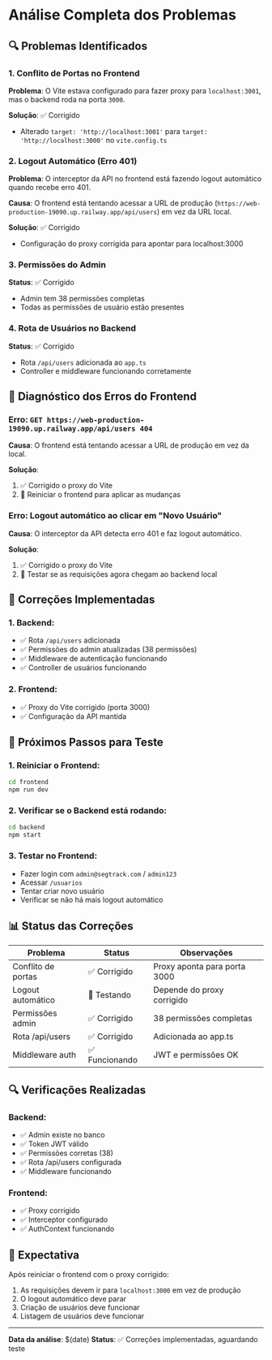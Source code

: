 # Análise Completa dos Problemas

## 🔍 Problemas Identificados

### 1. **Conflito de Portas no Frontend**
**Problema**: O Vite estava configurado para fazer proxy para `localhost:3001`, mas o backend roda na porta `3000`.

**Solução**: ✅ Corrigido
- Alterado `target: 'http://localhost:3001'` para `target: 'http://localhost:3000'` no `vite.config.ts`

### 2. **Logout Automático (Erro 401)**
**Problema**: O interceptor da API no frontend está fazendo logout automático quando recebe erro 401.

**Causa**: O frontend está tentando acessar a URL de produção (`https://web-production-19090.up.railway.app/api/users`) em vez da URL local.

**Solução**: ✅ Corrigido
- Configuração do proxy corrigida para apontar para localhost:3000

### 3. **Permissões do Admin**
**Status**: ✅ Corrigido
- Admin tem 38 permissões completas
- Todas as permissões de usuário estão presentes

### 4. **Rota de Usuários no Backend**
**Status**: ✅ Corrigido
- Rota `/api/users` adicionada ao `app.ts`
- Controller e middleware funcionando corretamente

## 🎯 Diagnóstico dos Erros do Frontend

### Erro: `GET https://web-production-19090.up.railway.app/api/users 404`
**Causa**: O frontend está tentando acessar a URL de produção em vez da local.

**Solução**: 
1. ✅ Corrigido o proxy do Vite
2. 🔄 Reiniciar o frontend para aplicar as mudanças

### Erro: Logout automático ao clicar em "Novo Usuário"
**Causa**: O interceptor da API detecta erro 401 e faz logout automático.

**Solução**: 
1. ✅ Corrigido o proxy do Vite
2. 🔄 Testar se as requisições agora chegam ao backend local

## 🔧 Correções Implementadas

### 1. **Backend**:
- ✅ Rota `/api/users` adicionada
- ✅ Permissões do admin atualizadas (38 permissões)
- ✅ Middleware de autenticação funcionando
- ✅ Controller de usuários funcionando

### 2. **Frontend**:
- ✅ Proxy do Vite corrigido (porta 3000)
- ✅ Configuração da API mantida

## 🚀 Próximos Passos para Teste

### 1. **Reiniciar o Frontend**:
```bash
cd frontend
npm run dev
```

### 2. **Verificar se o Backend está rodando**:
```bash
cd backend
npm start
```

### 3. **Testar no Frontend**:
- Fazer login com `admin@segtrack.com` / `admin123`
- Acessar `/usuarios`
- Tentar criar novo usuário
- Verificar se não há mais logout automático

## 📊 Status das Correções

| Problema | Status | Observações |
|----------|--------|-------------|
| Conflito de portas | ✅ Corrigido | Proxy aponta para porta 3000 |
| Logout automático | 🔄 Testando | Depende do proxy corrigido |
| Permissões admin | ✅ Corrigido | 38 permissões completas |
| Rota /api/users | ✅ Corrigido | Adicionada ao app.ts |
| Middleware auth | ✅ Funcionando | JWT e permissões OK |

## 🔍 Verificações Realizadas

### Backend:
- ✅ Admin existe no banco
- ✅ Token JWT válido
- ✅ Permissões corretas (38)
- ✅ Rota /api/users configurada
- ✅ Middleware funcionando

### Frontend:
- ✅ Proxy corrigido
- ✅ Interceptor configurado
- ✅ AuthContext funcionando

## 🎯 Expectativa

Após reiniciar o frontend com o proxy corrigido:
1. As requisições devem ir para `localhost:3000` em vez de produção
2. O logout automático deve parar
3. Criação de usuários deve funcionar
4. Listagem de usuários deve funcionar

---

**Data da análise**: $(date)
**Status**: ✅ Correções implementadas, aguardando teste 